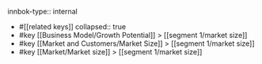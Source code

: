 innbok-type:: internal
- #[[related keys]]
collapsed:: true
- #key [[Business Model/Growth Potential]] > [[segment 1/market size]]
- #key [[Market and Customers/Market Size]] > [[segment 1/market size]]
- #key [[Market/Market size]] > [[segment 1/market size]]




